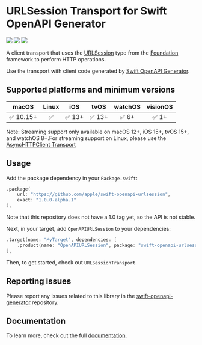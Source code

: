 # URLSession Transport for Swift OpenAPI Generator

[![](https://img.shields.io/badge/docc-read_documentation-blue)](https://swiftpackageindex.com/apple/swift-openapi-urlsession/documentation)
[![](https://img.shields.io/endpoint?url=https%3A%2F%2Fswiftpackageindex.com%2Fapi%2Fpackages%2Fapple%2Fswift-openapi-urlsession%2Fbadge%3Ftype%3Dswift-versions)](https://swiftpackageindex.com/apple/swift-openapi-urlsession)
[![](https://img.shields.io/endpoint?url=https%3A%2F%2Fswiftpackageindex.com%2Fapi%2Fpackages%2Fapple%2Fswift-openapi-urlsession%2Fbadge%3Ftype%3Dplatforms)](https://swiftpackageindex.com/apple/swift-openapi-urlsession)

A client transport that uses the [URLSession](https://developer.apple.com/documentation/foundation/urlsession) type from the [Foundation](https://developer.apple.com/documentation/foundation) framework to perform HTTP operations.

Use the transport with client code generated by [Swift OpenAPI Generator](https://github.com/apple/swift-openapi-generator).

## Supported platforms and minimum versions

| macOS     | Linux | iOS    | tvOS   | watchOS | visionOS |
| :-:       | :-:   | :-:    | :-:    | :-:     | :-:      |
| ✅ 10.15+ | ✅    | ✅ 13+ | ✅ 13+ | ✅ 6+   | ✅ 1+     |

Note: Streaming support only available on macOS 12+, iOS 15+, tvOS 15+, and
watchOS 8+.For streaming support on Linux, please use the [AsyncHTTPClient
Transport](https://github.com/swift-server/swift-openapi-async-http-client)

## Usage

Add the package dependency in your `Package.swift`:

```swift
.package(
    url: "https://github.com/apple/swift-openapi-urlsession",
    exact: "1.0.0-alpha.1"
),
```

Note that this repository does not have a 1.0 tag yet, so the API is not stable.

Next, in your target, add `OpenAPIURLSession` to your dependencies:

```swift
.target(name: "MyTarget", dependencies: [
    .product(name: "OpenAPIURLSession", package: "swift-openapi-urlsession"),
],
```

Then, to get started, check out `URLSessionTransport`.

## Reporting issues

Please report any issues related to this library in the
[swift-openapi-generator](https://github.com/apple/swift-openapi-generator/issues)
repository.

## Documentation

To learn more, check out the full [documentation](https://swiftpackageindex.com/apple/swift-openapi-urlsession/documentation).
